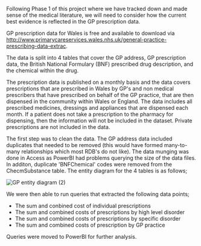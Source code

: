 Following Phase 1 of this project where we have tracked down and made sense of the medical literature, we will need to consider how the current best evidence is reflected in the GP prescription data.

GP prescription data for Wales is free and available to download via http://www.primarycareservices.wales.nhs.uk/general-practice-prescribing-data-extrac.  

The data is split into 4 tables that cover the GP address, GP prescription data, the British National Formulary (BNF) prescribed drug description, and the chemical within the drug.

The prescription data is published on a monthly basis and the data covers prescriptions that are prescribed in Wales by GP's and non medical prescribers that have prescribed on behalf of the GP practice, that are then dispensed in the community within Wales or England. The data includes all prescribed medicines, dressings and appliances that are dispensed each month. If a patient does not take a prescription to the pharmacy for dispensing, then the information will not be included in the dataset. Private prescriptions are not included in the data.

The first step was to clean the data.  The GP address data included duplicates that needed to be removed (this would have formed many-to-many relationships which most RDB's do not like).  The data munging was done in Access as PowerBI had problems querying the size of the data files.  In additon, duplicate 'BNFChemical' codes were removed from the ChecmSubstance table.  The entity diagram for the 4 tables is as follows;

![GP entity diagram (2)](https://user-images.githubusercontent.com/45914355/83583230-af3ebf80-a53b-11ea-8346-9cae53fc5412.png)

We were then able to run queries that extracted the following data points;
- The sum and conbined cost of individual prescriptions
- The sum and combined costs of prescriptions by high level disorder
- The sum and combined costs of prescriptions by specific disorder
- The sum and combined costs of prescription by GP practice

Queries were moved to PowerBI for further analysis.
